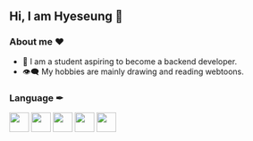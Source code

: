 ## Hi, I am Hyeseung 👋
### About me ❤

- 💬 I am a student aspiring to become a backend developer. 
- 👁‍🗨 My hobbies are mainly drawing and reading webtoons.

### Language ✒ 

<code><img height="35" src="https://skills.thijs.gg/icons?i=java&theme=light"></code>
<code><img height="35" src="https://skills.thijs.gg/icons?i=python&theme=light"></code>
<code><img height="35" src="https://skills.thijs.gg/icons?i=kotlin&theme=light"></code>
<code><img height="35" src="https://skills.thijs.gg/icons?i=php&theme=light"></code>
<code><img height="35" src="https://skills.thijs.gg/icons?i=mysql&theme=light"></code>
